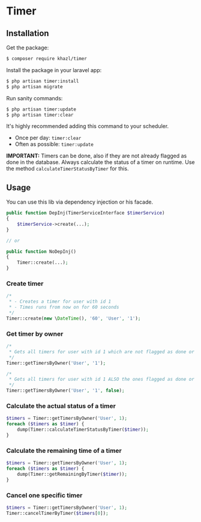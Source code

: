 # Timer

## Installation

Get the package:
``` bash
$ composer require khazl/timer
```

Install the package in your laravel app:
``` bash
$ php artisan timer:install
$ php artisan migrate
```

Run sanity commands:
``` bash
$ php artisan timer:update
$ php artisan timer:clear
```
It's highly recommended adding this command to your scheduler.  
- Once per day: `timer:clear`
- Often as possible: `timer:update`  

**IMPORTANT:** Timers can be done, also if they are not already flagged as done in the database.
Always calculate the status of a timer on runtime. Use the method `calculateTimerStatusByTimer` for this.

## Usage

You can use this lib via dependency injection or his facade.

```php
public function DepInj(TimerServiceInterface $timerService)
{
    $timerService->create(...);
}

// or

public function NoDepInj()
{
    Timer::create(...);
}
```

### Create timer

```php
/*
 * - Creates a timer for user with id 1
 * - Times runs from now on for 60 seconds
 */
Timer::create(new \DateTime(), '60', 'User', '1');
```

### Get timer by owner

```php
/*
 * Gets all timers for user with id 1 which are not flagged as done or canceled
 */
Timer::getTimersByOwner('User', '1');

/*
 * Gets all timers for user with id 1 ALSO the ones flagged as done or canceled
 */
Timer::getTimersByOwner('User', '1', false);
```

### Calculate the actual status of a timer

```php
$timers = Timer::getTimersByOwner('User', 1);
foreach ($timers as $timer) {
    dump(Timer::calculateTimerStatusByTimer($timer));
}
```

### Calculate the remaining time of a timer

```php
$timers = Timer::getTimersByOwner('User', 1);
foreach ($timers as $timer) {
    dump(Timer::getRemainingByTimer($timer));
}
```

### Cancel one specific timer

```php
$timers = Timer::getTimersByOwner('User', 1);
Timer::cancelTimerByTimer($timers[0]);
```
